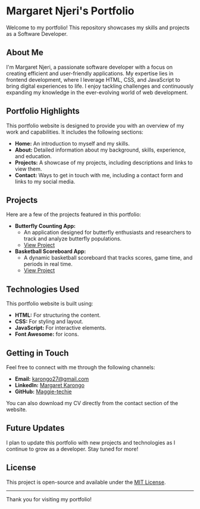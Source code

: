 # Margaret Njeri's Portfolio

Welcome to my portfolio! This repository showcases my skills and projects as a Software Developer.

## About Me

I'm Margaret Njeri, a passionate software developer with a focus on creating efficient and user-friendly applications. My expertise lies in frontend development, where I leverage HTML, CSS, and JavaScript to bring digital experiences to life. I enjoy tackling challenges and continuously expanding my knowledge in the ever-evolving world of web development.

## Portfolio Highlights

This portfolio website is designed to provide you with an overview of my work and capabilities. It includes the following sections:

* **Home:** An introduction to myself and my skills.
* **About:** Detailed information about my background, skills, experience, and education.
* **Projects:** A showcase of my projects, including descriptions and links to view them.
* **Contact:** Ways to get in touch with me, including a contact form and links to my social media.

## Projects

Here are a few of the projects featured in this portfolio:

* **Butterfly Counting App:**
    * An application designed for butterfly enthusiasts and researchers to track and analyze butterfly populations.
    * [View Project](https://github.com/Maggie-techie/butterfly-counting-app.git)
* **Basketball Scoreboard App:**
    * A dynamic basketball scoreboard that tracks scores, game time, and periods in real time.
    * [View Project](https://github.com/Maggie-techie/basketball.git)

## Technologies Used

This portfolio website is built using:

* **HTML:** For structuring the content.
* **CSS:** For styling and layout.
* **JavaScript:** For interactive elements.
* **Font Awesome:** for icons.

## Getting in Touch

Feel free to connect with me through the following channels:

* **Email:** karongo27@gmail.com
* **LinkedIn:** [Margaret Karongo](https://www.linkedin.com/in/margaret-karongo-61a073317)
* **GitHub:** [Maggie-techie](https://github.com/Maggie-techie)

You can also download my CV directly from the contact section of the website.

## Future Updates

I plan to update this portfolio with new projects and technologies as I continue to grow as a developer. Stay tuned for more!

## License

This project is open-source and available under the [MIT License](LICENSE).

---

Thank you for visiting my portfolio!
